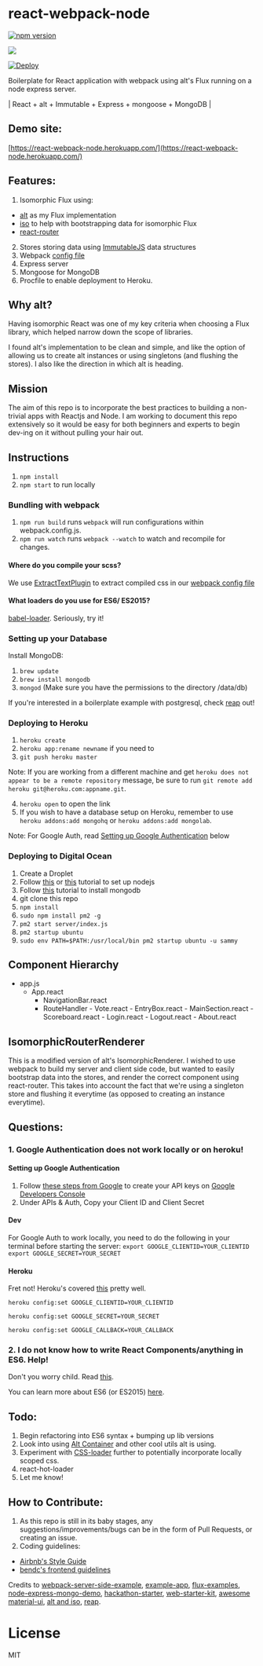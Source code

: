 # react-webpack-node

[![npm version](https://badge.fury.io/js/react-webpack-node.svg)](http://badge.fury.io/js/react-webpack-node)

<img href="https://gratipay.com/~choonkending/" src="https://img.shields.io/gratipay/choonkending.svg">

[![Deploy](https://www.herokucdn.com/deploy/button.png)](https://heroku.com/deploy)

Boilerplate for React application with webpack using alt's Flux running on a node express server.

| React + alt + Immutable + Express + mongoose + MongoDB |

## Demo site:

[https://react-webpack-node.herokuapp.com/](https://react-webpack-node.herokuapp.com/)

## Features:

1. Isomorphic Flux using:
 - [alt](https://github.com/goatslacker/alt) as my Flux implementation
 - [iso](https://github.com/goatslacker/iso) to help with bootstrapping data for isomorphic Flux
 - [react-router](https://github.com/rackt/react-router)
2. Stores storing data using [ImmutableJS](https://github.com/facebook/immutable-js) data structures
3. Webpack [config file](https://github.com/choonkending/react-webpack-node/blob/master/webpack.config.js)
4. Express server
5. Mongoose for MongoDB
6. Procfile to enable deployment to Heroku.

## Why alt?

Having isomorphic React was one of my key criteria when choosing a Flux library, which helped narrow down the scope of libraries.

I found alt's implementation to be clean and simple, and like the option of allowing us to create alt instances or using singletons (and flushing the stores). I also like the direction in which alt is heading.

## Mission

The aim of this repo is to incorporate the best practices to building a non-trivial apps with Reactjs and Node.
I am working to document this repo extensively so it would be easy for both beginners and experts to begin dev-ing on it without pulling your hair out.

## Instructions

1. `npm install`
2. `npm start` to run locally

### Bundling with webpack

1. `npm run build` runs `webpack` will run configurations within webpack.config.js.
2. `npm run watch` runs `webpack --watch` to watch and recompile for changes.

#### Where do you compile your scss?
We use [ExtractTextPlugin](https://github.com/webpack/extract-text-webpack-plugin) to extract compiled css in our [webpack config file](https://github.com/choonkending/react-webpack-node/blob/master/webpack.config.js)

#### What loaders do you use for ES6/ ES2015?
[babel-loader](https://github.com/babel/babel-loader). Seriously, try it!

### Setting up your Database

Install MongoDB:

1. `brew update`
2. `brew install mongodb`
3. `mongod` (Make sure you have the permissions to the directory /data/db)

If you're interested in a boilerplate example with postgresql, check [reap](https://github.com/choonkending/reap) out!

### Deploying to Heroku

1. `heroku create`
2. `heroku app:rename newname` if you need to
3. `git push heroku master`

  Note: If you are working from a different machine and get `heroku does not appear to be a remote repository`     message, be sure to run `git remote add heroku git@heroku.com:appname.git`.

4. `heroku open` to open the link
5. If you wish to have a database setup on Heroku, remember to use `heroku addons:add mongohq` or `heroku addons:add mongolab`. 

Note: For Google Auth, read [Setting up Google Authentication](https://github.com/choonkending/react-webpack-node/blob/master#setting-up-google-authentication) below

### Deploying to Digital Ocean

1. Create a Droplet
2. Follow [this](https://www.digitalocean.com/community/tutorials/how-to-set-up-a-node-js-application-for-production-on-ubuntu-14-04) or
[this](https://www.digitalocean.com/community/tutorials/how-to-install-node-js-on-an-ubuntu-14-04-server) tutorial
to set up nodejs
3. Follow [this](https://www.digitalocean.com/community/tutorials/how-to-install-mongodb-on-ubuntu-12-04) tutorial to install mongodb
4. git clone this repo
5. `npm install`
6. `sudo npm install pm2 -g`
7. `pm2 start server/index.js`
8. `pm2 startup ubuntu`
9. `sudo env PATH=$PATH:/usr/local/bin pm2 startup ubuntu -u sammy`

## Component Hierarchy

- app.js
	- App.react
		- NavigationBar.react
	  - RouteHandler
			- Vote.react
				- EntryBox.react
				- MainSection.react
				- Scoreboard.react
			- Login.react
			- Logout.react
			- About.react

## IsomorphicRouterRenderer

This is a modified version of alt's IsomorphicRenderer. I wished to use webpack to build my server and client side code, but wanted to easily bootstrap data into the stores, and render the correct component using react-router. This takes into account the fact that we're using a singleton store and flushing it everytime (as opposed to creating an instance everytime).

## Questions:
### 1. Google Authentication does not work locally or on heroku!

#### Setting up Google Authentication

1. Follow [these steps from Google](https://developers.google.com/identity/protocols/OpenIDConnect) to create your API  keys on [Google Developers Console](https://console.developers.google.com/)
2. Under APIs & Auth, Copy your Client ID and Client Secret

#### Dev
For Google Auth to work locally, you need to do the following in your terminal before starting the server:
`export GOOGLE_CLIENTID=YOUR_CLIENTID`
`export GOOGLE_SECRET=YOUR_SECRET`

#### Heroku

Fret not! Heroku's covered [this](https://devcenter.heroku.com/articles/config-vars) pretty well.

`heroku config:set GOOGLE_CLIENTID=YOUR_CLIENTID`

`heroku config:set GOOGLE_SECRET=YOUR_SECRET`

`heroku config:set GOOGLE_CALLBACK=YOUR_CALLBACK`

### 2. I do not know how to write React Components/anything in ES6. Help!

Don't you worry child. Read [this](https://github.com/choonkending/react-webpack-node/blob/master/docs/ReactInES6.md).

You can learn more about ES6 (or ES2015) [here](http://babeljs.io/docs/learn-es2015/).

## Todo:

1. Begin refactoring into ES6 syntax + bumping up lib versions
2. Look into using [Alt Container](https://github.com/goatslacker/alt/blob/master/components/AltContainer.js) and other cool utils alt is using.
3. Experiment with [CSS-loader](https://github.com/webpack/css-loader#local-scope) further to potentially incorporate locally scoped css.
4. react-hot-loader
4. Let me know!

## How to Contribute:

1. As this repo is still in its baby stages, any suggestions/improvements/bugs can be in the form of Pull Requests, or creating an issue.
2. Coding guidelines:
- [Airbnb's Style Guide](https://github.com/airbnb/javascript)
- [bendc's frontend guidelines](https://github.com/bendc/frontend-guidelines)

Credits to [webpack-server-side-example](https://github.com/webpack/react-webpack-server-side-example), [example-app](https://github.com/webpack/example-app), [flux-examples](https://github.com/facebook/flux/tree/master/examples), [node-express-mongo-demo](https://github.com/madhums/node-express-mongoose-demo), [hackathon-starter](https://github.com/sahat/hackathon-starter/), [web-starter-kit](https://github.com/google/web-starter-kit), [awesome material-ui](https://github.com/callemall/material-ui), [alt and iso](https://github.com/goatslacker/iso/tree/master/examples/react-router-flux), [reap](https://github.com/choonkending/reap).

License
===============
MIT
